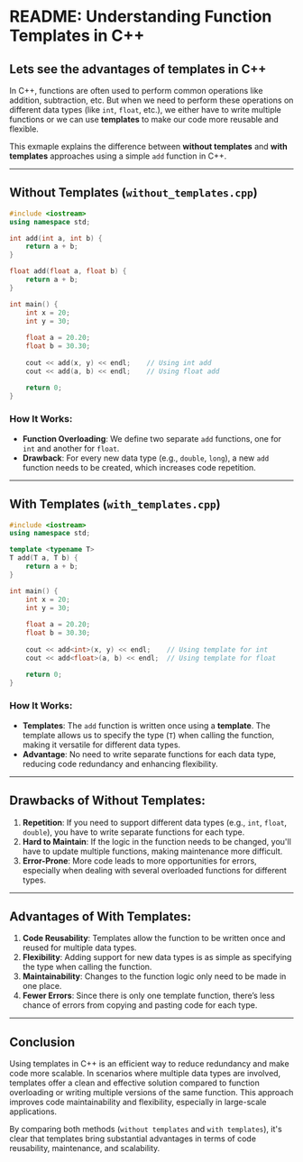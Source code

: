# README: Understanding Function Templates in C++

## Lets see the advantages of templates in C++
In C++, functions are often used to perform common operations like addition, subtraction, etc. But when we need to perform these operations on different data types (like `int`, `float`, etc.), we either have to write multiple functions or we can use **templates** to make our code more reusable and flexible. 

This exmaple explains the difference between **without templates** and **with templates** approaches using a simple `add` function in C++.

---

## Without Templates (`without_templates.cpp`)

```cpp
#include <iostream>
using namespace std;

int add(int a, int b) {
    return a + b;
}

float add(float a, float b) {
    return a + b;
}

int main() {
    int x = 20;
    int y = 30;
    
    float a = 20.20;
    float b = 30.30;
    
    cout << add(x, y) << endl;    // Using int add
    cout << add(a, b) << endl;    // Using float add

    return 0;
}
```

### **How It Works:**
- **Function Overloading**: We define two separate `add` functions, one for `int` and another for `float`. 
- **Drawback**: For every new data type (e.g., `double`, `long`), a new `add` function needs to be created, which increases code repetition.

---

## With Templates (`with_templates.cpp`)

```cpp
#include <iostream>
using namespace std;

template <typename T>
T add(T a, T b) {
    return a + b;
}

int main() {
    int x = 20;
    int y = 30;
    
    float a = 20.20;
    float b = 30.30;
    
    cout << add<int>(x, y) << endl;    // Using template for int
    cout << add<float>(a, b) << endl;  // Using template for float

    return 0;
}
```

### **How It Works:**
- **Templates**: The `add` function is written once using a **template**. The template allows us to specify the type (`T`) when calling the function, making it versatile for different data types.
- **Advantage**: No need to write separate functions for each data type, reducing code redundancy and enhancing flexibility.

---

## Drawbacks of **Without Templates**:
1. **Repetition**: If you need to support different data types (e.g., `int`, `float`, `double`), you have to write separate functions for each type.
2. **Hard to Maintain**: If the logic in the function needs to be changed, you'll have to update multiple functions, making maintenance more difficult.
3. **Error-Prone**: More code leads to more opportunities for errors, especially when dealing with several overloaded functions for different types.

---

## Advantages of **With Templates**:
1. **Code Reusability**: Templates allow the function to be written once and reused for multiple data types.
2. **Flexibility**: Adding support for new data types is as simple as specifying the type when calling the function.
3. **Maintainability**: Changes to the function logic only need to be made in one place.
4. **Fewer Errors**: Since there is only one template function, there’s less chance of errors from copying and pasting code for each type.

---

## Conclusion
Using templates in C++ is an efficient way to reduce redundancy and make code more scalable. In scenarios where multiple data types are involved, templates offer a clean and effective solution compared to function overloading or writing multiple versions of the same function. This approach improves code maintainability and flexibility, especially in large-scale applications.

By comparing both methods (`without templates` and `with templates`), it's clear that templates bring substantial advantages in terms of code reusability, maintenance, and scalability.